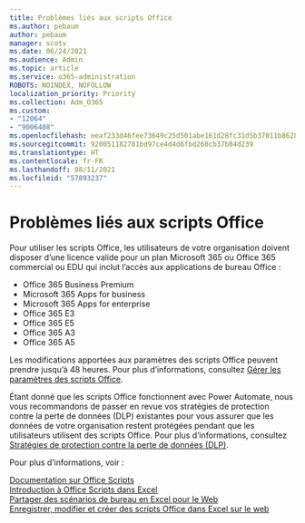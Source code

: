 ```yaml
---
title: Problèmes liés aux scripts Office
ms.author: pebaum
author: pebaum
manager: scotv
ms.date: 06/24/2021
ms.audience: Admin
ms.topic: article
ms.service: o365-administration
ROBOTS: NOINDEX, NOFOLLOW
localization_priority: Priority
ms.collection: Adm_O365
ms.custom:
- "12064"
- "9006408"
ms.openlocfilehash: eeaf233d46fee73649c25d501abe161d28fc31d5b37011b862876f6fd34f0140
ms.sourcegitcommit: 920051182781bd97ce4d4d6fbd268cb37b84d239
ms.translationtype: HT
ms.contentlocale: fr-FR
ms.lasthandoff: 08/11/2021
ms.locfileid: "57893237"
---
```

# <a name="issues-related-to-office-scripts"></a>Problèmes liés aux scripts Office

Pour utiliser les scripts Office, les utilisateurs de votre organisation doivent disposer d’une licence valide pour un plan Microsoft 365 ou Office 365 commercial ou EDU qui inclut l’accès aux applications de bureau Office :

- Office 365 Business Premium
- Microsoft 365 Apps for business
- Microsoft 365 Apps for enterprise
- Office 365 E3
- Office 365 E5
- Office 365 A3
- Office 365 A5

Les modifications apportées aux paramètres des scripts Office peuvent prendre jusqu’à 48 heures. Pour plus d’informations, consultez [Gérer les paramètres des scripts Office](https://docs.microsoft.com/microsoft-365/admin/manage/manage-office-scripts-settings).

Étant donné que les scripts Office fonctionnent avec Power Automate, nous vous recommandons de passer en revue vos stratégies de protection contre la perte de données (DLP) existantes pour vous assurer que les données de votre organisation restent protégées pendant que les utilisateurs utilisent des scripts Office. Pour plus d’informations, consultez [Stratégies de protection contre la perte de données (DLP)](https://docs.microsoft.com/power-automate/prevent-data-loss).

Pour plus d’informations, voir :

[Documentation sur Office Scripts](https://docs.microsoft.com/office/dev/scripts/)<br/>
[Introduction à Office Scripts dans Excel](https://support.microsoft.com/office/introduction-to-office-scripts-in-excel-9fbe283d-adb8-4f13-a75b-a81c6baf163a)<br/>
[Partager des scénarios de bureau en Excel pour le Web](https://support.microsoft.com/office/sharing-office-scripts-in-excel-for-the-web-226eddbc-3a44-4540-acfe-fccda3d1122b)<br/>
[Enregistrer, modifier et créer des scripts Office dans Excel sur le web](https://docs.microsoft.com/office/dev/scripts/tutorials/excel-tutorial)